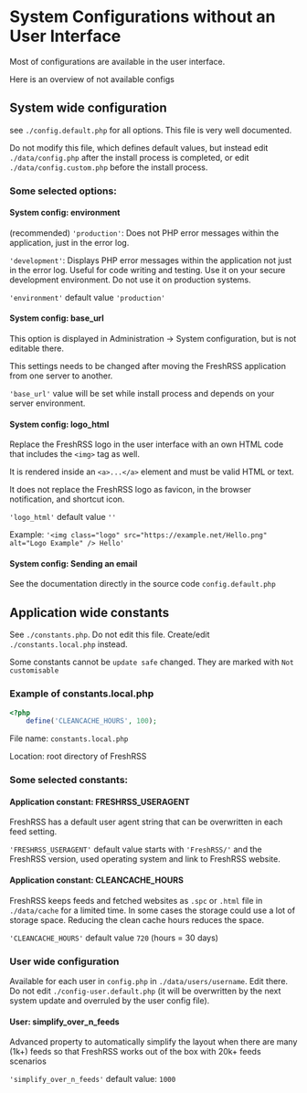 # System Configurations without an User Interface

Most of configurations are available in the user interface.

Here is an overview of not available configs

## System wide configuration

see `./config.default.php` for all options. This file is very well documented.

Do not modify this file, which defines default values, 
but instead edit `./data/config.php` after the install process is completed, 
or edit `./data/config.custom.php` before the install process.

### Some selected options:

#### System config: environment
(recommended) `'production'`: Does not PHP error messages within the application, just in the error log.

`'development'`: Displays PHP error messages within the application not just in the error log. Useful for code writing and testing. Use it on your secure development environment. Do not use it on production systems.

`'environment'` default value `'production'`

#### System config: base_url

This option is displayed in Administration -> System configuration, but is not editable there.

This settings needs to be changed after moving the FreshRSS application from one server to another.

`'base_url'` value will be set while install process and depends on your server environment.

#### System config: logo_html

Replace the FreshRSS logo in the user interface with an own HTML code that includes the `<img>` tag as well.

It is rendered inside an `<a>...</a>` element and must be valid HTML or text.

It does not replace the FreshRSS logo as favicon, in the browser notification, and shortcut icon.

`'logo_html'` default value `''`

Example: `'<img class="logo" src="https://example.net/Hello.png" alt="Logo Example" /> Hello'`

#### System config: Sending an email

See the documentation directly in the source code `config.default.php`

## Application wide constants

See `./constants.php`. Do not edit this file. Create/edit `./constants.local.php` instead.

Some constants cannot be `update safe` changed. They are marked with `Not customisable`

### Example of constants.local.php

``` php
<?php
	define('CLEANCACHE_HOURS', 100);
```

File name: `constants.local.php`

Location: root directory of FreshRSS

### Some selected constants:

#### Application constant: FRESHRSS_USERAGENT

FreshRSS has a default user agent string that can be overwritten in each feed setting.

`'FRESHRSS_USERAGENT'` default value starts with `'FreshRSS/'` and the FreshRSS version, used operating system and link to FreshRSS website.


#### Application constant: CLEANCACHE_HOURS

FreshRSS keeps feeds and fetched websites as `.spc` or `.html` file in `./data/cache` for a limited time. In some cases the storage could use a lot of storage space. Reducing the clean cache hours reduces the space.

`'CLEANCACHE_HOURS'` default value `720` (hours = 30 days)


### User wide configuration

Available for each user in `config.php` in `./data/users/username`. Edit there. Do not edit `./config-user.default.php` (it will be overwritten by the next system update and overruled by the user config file).


#### User: simplify_over_n_feeds

Advanced property to automatically simplify the layout when there are many (1k+) feeds so that FreshRSS works out of the box with 20k+ feeds scenarios

`'simplify_over_n_feeds'` default value: `1000`
